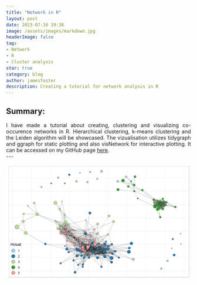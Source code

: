 ```yaml
---
title: "Network in R"
layout: post
date: 2023-07-16 19:38
image: /assets/images/markdown.jpg
headerImage: false
tag:
- Network
- R
- Cluster analysis
star: true
category: blog
author: jamesfoster
description: Creating a tutorial for network analysis in R
---
```


## Summary:
<div style='text-align: justify;'>
I have made a tutorial about creating, clustering and visualizing co-occurence networks in R. Hierarchical clustering, k-means clustering and the Leiden algorithm will be showcased. The vizualisation utilizes tidygraph and ggraph for static plotting and also visNetwork for interactive plotting. It can be accessed on my GitHub page <a href="https://lucvzon.github.io/networks-in-R/" target="_blank">here</a>.
</div>
---

![image](/assets/images/hclust_network.png)

